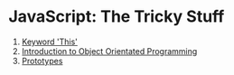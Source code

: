 # JavaScript: The Tricky Stuff

1. [Keyword 'This'](this.md) 
2. [Introduction to Object Orientated Programming](oop.md)
3. [Prototypes](prototypes.md)
